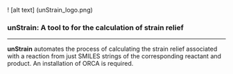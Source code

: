 ! [alt text] (unStrain_logo.png)

### unStrain: A tool to for the calculation of strain relief
***

**unStrain** automates the process of calculating the strain relief associated with a reaction from just SMILES strings of the corresponding
reactant and product. An installation of ORCA is required. 
